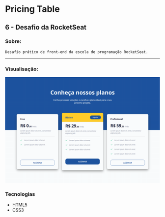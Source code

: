 # Pricing Table

## 6 - Desafio da RocketSeat

### Sobre:

    Desafio prático de front-end da escola de programação RocketSeat.

---

### Visualisação:

![site](./assets/images/pricingTable.png)

### Tecnologias

- HTML5
- CSS3
